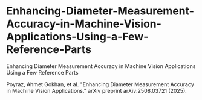 # Enhancing-Diameter-Measurement-Accuracy-in-Machine-Vision-Applications-Using-a-Few-Reference-Parts
Enhancing Diameter Measurement Accuracy in Machine Vision Applications Using a Few Reference Parts

Poyraz, Ahmet Gokhan, et al. "Enhancing Diameter Measurement Accuracy in Machine Vision Applications." arXiv preprint arXiv:2508.03721 (2025).
